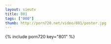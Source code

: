 ```yaml
--- 
layout: sieutv
title: 801
tags: ["000"]
thumb: http://porn720.net/video/801/poster.jpg
---
```

{% include porn720 key="801" %} 

